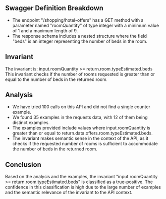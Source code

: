 ## Swagger Definition Breakdown
- The endpoint "/shopping/hotel-offers" has a GET method with a parameter named "roomQuantity" of type integer with a minimum value of 1 and a maximum length of 9.
- The response schema includes a nested structure where the field "beds" is an integer representing the number of beds in the room.

## Invariant
The invariant is: input.roomQuantity >= return.room.typeEstimated.beds
This invariant checks if the number of rooms requested is greater than or equal to the number of beds in the returned room.

## Analysis
- We have tried 100 calls on this API and did not find a single counter example.
- We found 35 examples in the requests data, with 12 of them being distinct examples.
- The examples provided include values where input.roomQuantity is greater than or equal to return.data.offers.room.typeEstimated.beds.
- The invariant makes semantic sense in the context of the API, as it checks if the requested number of rooms is sufficient to accommodate the number of beds in the returned room.

## Conclusion
Based on the analysis and the examples, the invariant "input.roomQuantity >= return.room.typeEstimated.beds" is classified as a true-positive. The confidence in this classification is high due to the large number of examples and the semantic relevance of the invariant to the API context.
